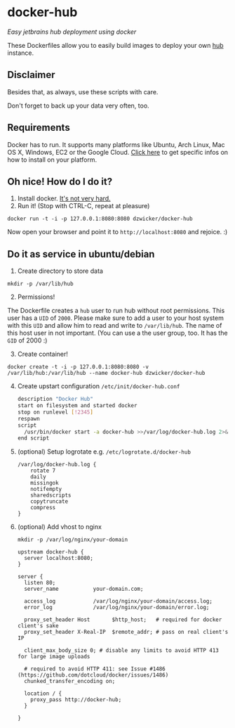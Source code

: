 
# docker-hub

*Easy jetbrains hub deployment using docker*

These Dockerfiles allow you to easily build images to deploy your own [hub](http://www.jetbrains.com/hub/) instance.

## Disclaimer
Besides that, as always, use these scripts with care.

Don't forget to back up your data very often, too.

## Requirements
Docker has to run. It supports many platforms like Ubuntu, Arch Linux, Mac OS X, Windows, EC2 or the Google Cloud.
[Click here](http://docs.docker.io/en/latest/installation/) to get specific infos on how to install on your platform.

## Oh nice! How do I do it?
1. Install docker. [It's not very hard.](http://docs.docker.io/en/latest/installation/)
2. Run it! (Stop with CTRL-C, repeat at pleasure)

  `docker run -t -i -p 127.0.0.1:8080:8080 dzwicker/docker-hub`



Now open your browser and point it to `http://localhost:8080` and rejoice. :)

## Do it as service in ubuntu/debian
1. Create directory to store data
  
  `mkdir -p /var/lib/hub`

2. Permissions!

  The Dockerfile creates a `hub` user to run hub without root permissions. This user has a `UID` of `2000`. Please make sure to add a user to your host system with this `UID` and allow him to read and write to `/var/lib/hub`. The name of this host user in not important. (You can use a the user group, too. It has the `GID` of 2000 :)
  
3. Create container!

  `docker create -t -i -p 127.0.0.1:8080:8080 -v /var/lib/hub:/var/lib/hub --name docker-hub dzwicker/docker-hub`

4. Create upstart configuration `/etc/init/docker-hub.conf`

	``` bash
	description "Docker Hub"
	start on filesystem and started docker
	stop on runlevel [!2345]
	respawn
	script
	  /usr/bin/docker start -a docker-hub >>/var/log/docker-hub.log 2>&1
	end script

	```
5. (optional) Setup logrotate e.g. `/etc/logrotate.d/docker-hub`


	```
	/var/log/docker-hub.log {
	    rotate 7
	    daily
	    missingok
	    notifempty
	    sharedscripts
	    copytruncate
	    compress
	}
	```
6. (optional) Add vhost to nginx

	`mkdir -p /var/log/nginx/your-domain`

	```
	upstream docker-hub {
	  server localhost:8080;
	}

	server {
	  listen 80;
	  server_name           your-domain.com;

	  access_log            /var/log/nginx/your-domain/access.log;
	  error_log             /var/log/nginx/your-domain/error.log;

	  proxy_set_header Host       $http_host;   # required for docker client's sake
	  proxy_set_header X-Real-IP  $remote_addr; # pass on real client's IP

	  client_max_body_size 0; # disable any limits to avoid HTTP 413 for large image uploads

	  # required to avoid HTTP 411: see Issue #1486 (https://github.com/dotcloud/docker/issues/1486)
	  chunked_transfer_encoding on;

	  location / {
	    proxy_pass http://docker-hub;
	  }

	}
	```
